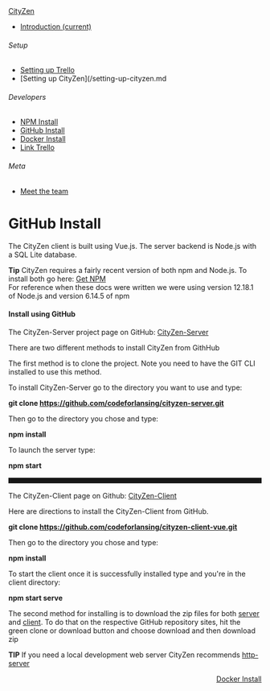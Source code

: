 <nav class="navbar navbar-dark fixed-top bg-dark flex-md-nowrap p-0 shadow"><a href="/readme.md">CityZen</a></nav>

<div class="container-fluid">

<div class="row">

<nav class="col-md-2 d-none d-md-block bg-light sidebar">

<div class="sidebar-sticky">

*   [<span data-feather="home"></span>Introduction <span class="sr-only">(current)</span>](/readme.md)

###### <span>Setup</span>[<span data-feather="plus-circle"></span>](#)

*   [<span data-feather="setup-trello"></span>Setting up Trello](/setting-up-trello.md)
*   [<span data-feather="setup-citiyzen"></span>Setting up CityZen](/setting-up-cityzen.md

###### <span>Developers</span>[<span data-feather="plus-circle"></span>](#)

*   [<span data-feather="npm install"></span>NPM Install](/npm-install.md)
*   [<span data-feather="GitHub install"></span>GitHub Install](/gitHub-install.md)
*   [<span data-feather="Docker install"></span>Docker Install](/docker-install.md)
*   [<span data-feather="Link Trello"></span>Link Trello](/link-trello.md)

###### <span>Meta</span>[<span data-feather="plus-circle"></span>](#)

*   [<span data-feather="meet-the-team"></span>Meet the team](/meet-the-team.md)

</div>

</nav>

<main role="main" class="col-md-9 ml-sm-auto col-lg-10 px-4">

<div class="d-flex justify-content-between flex-wrap flex-md-nowrap align-items-center pt-3 pb-2 mb-3 border-bottom">

# GitHub Install

</div>

<div class="col-md-9 text-justify align-top">The CityZen client is built using Vue.js. The server backend is Node.js with a SQL Lite database.

**Tip** CityZen requires a fairly recent version of both npm and Node.js. To install both go here: [Get NPM](https://www.npmjs.com/get-npm)  
For reference when these docs were written we were using version 12.18.1 of Node.js and version 6.14.5 of npm

#### Install using GitHub

The CityZen-Server project page on GitHub: [CityZen-Server](https://github.com/codeforlansing/cityzen-server)

There are two different methods to install CityZen from GithHub

The first method is to clone the project. Note you need to have the GIT CLI installed to use this method.

To install CityZen-Server go to the directory you want to use and type:

**git clone https://github.com/codeforlansing/cityzen-server.git**

Then go to the directory you chose and type:

**npm install**

To launch the server type:

**npm start**

<style>hr { margin-top: 1rem; margin-bottom: 1rem; border: 20; border-top: 10px solid rgba(0, 0, 0, 0.1); }</style>

* * *

The CityZen-Client page on Github: <a href="">CityZen-Client</a>

Here are directions to install the CityZen-Client from GitHub.

**git clone https://github.com/codeforlansing/cityzen-client-vue.git**

Then go to the directory you chose and type:

**npm install**

To start the client once it is successfully installed type and you're in the client directory:

**npm start serve**

The second method for installing is to download the zip files for both [server](https://github.com/codeforlansing/cityzen-server) and [client](https://github.com/codeforlansing/cityzen-client-vue). To do that on the respective GitHub repository sites, hit the green clone or download button and choose download and then download zip

**TIP** If you need a local development web server CityZen recommends [http-server](https://www.npmjs.com/package/http-server)

<p align="right">
 <a href="docker-install.md">Docker Install</a>
</p>

</div>

</main>

</div>

</div>